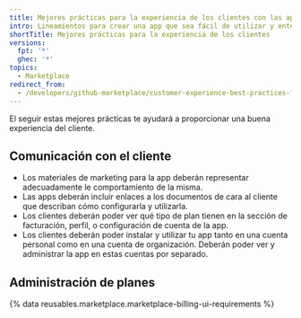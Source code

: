 ```yaml
---
title: Mejores prácticas para la experiencia de los clientes con las apps
intro: Lineamientos para crear una app que sea fácil de utilizar y entender.
shortTitle: Mejores prácticas para la experiencia de los clientes
versions:
  fpt: '*'
  ghec: '*'
topics:
  - Marketplace
redirect_from:
  - /developers/github-marketplace/customer-experience-best-practices-for-apps
---
```


El seguir estas mejores prácticas te ayudará a proporcionar una buena experiencia del cliente.

## Comunicación con el cliente

- Los materiales de marketing para la app deberán representar adecuadamente le comportamiento de la misma.
- Las apps deberán incluir enlaces a los documentos de cara al cliente que describan cómo configurarla y utilizarla.
- Los clientes deberán poder ver qué tipo de plan tienen en la sección de facturación, perfil, o configuración de cuenta de la app.
- Los clientes deberán poder instalar y utilizar tu app tanto en una cuenta personal como en una cuenta de organización. Deberán poder ver y administrar la app en estas cuentas por separado.

## Administración de planes

{% data reusables.marketplace.marketplace-billing-ui-requirements %}
